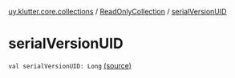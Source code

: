 [uy.klutter.core.collections](../index.md) / [ReadOnlyCollection](index.md) / [serialVersionUID](.)


# serialVersionUID
`val serialVersionUID: Long` [(source)](https://github.com/kohesive/klutter/blob/master/core-jdk6/src/main/kotlin/uy/klutter/core/common/Immutable.kt#L36)


